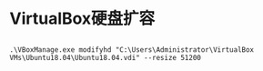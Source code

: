 # VirtualBox硬盘扩容

## 

```
.\VBoxManage.exe modifyhd "C:\Users\Administrator\VirtualBox VMs\Ubuntu18.04\Ubuntu18.04.vdi" --resize 51200
```